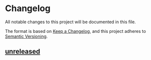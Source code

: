 # Changelog

All notable changes to this project will be documented in this file.

The format is based on [Keep a Changelog](https://keepachangelog.com/en/1.0.0/),
and this project adheres to [Semantic Versioning](https://semver.org/spec/v2.0.0.html).

## [unreleased]

[unreleased]: https://source.ohsu.edu/OCTRI-Apps/common-lib/compare/v0.1.0...HEAD
[0.1.0]: https://source.ohsu.edu/OCTRI-Apps/common-lib/releases/tag/v0.1.0
